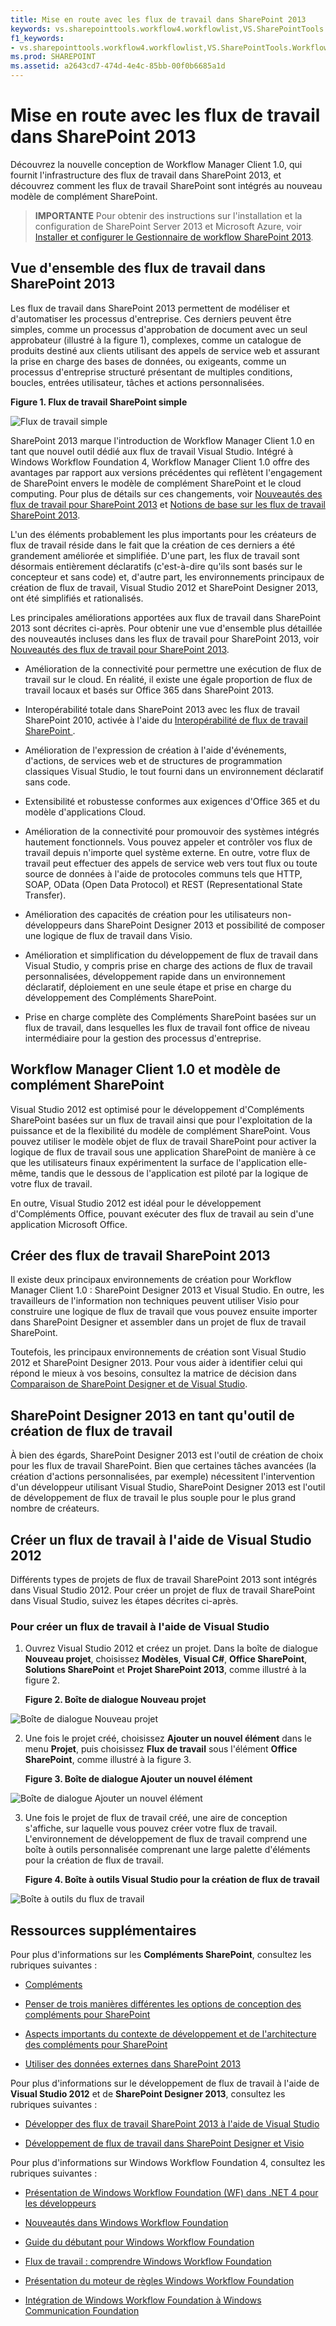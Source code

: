 ```yaml
---
title: Mise en route avec les flux de travail dans SharePoint 2013
keywords: vs.sharepointtools.workflow4.workflowlist,VS.SharePointTools.Workflow4.WorkflowName
f1_keywords:
- vs.sharepointtools.workflow4.workflowlist,VS.SharePointTools.Workflow4.WorkflowName
ms.prod: SHAREPOINT
ms.assetid: a2643cd7-474d-4e4c-85bb-00f0b6685a1d
---
```



# Mise en route avec les flux de travail dans SharePoint 2013
Découvrez la nouvelle conception de Workflow Manager Client 1.0, qui fournit l'infrastructure des flux de travail dans SharePoint 2013, et découvrez comment les flux de travail SharePoint sont intégrés au nouveau modèle de complément SharePoint.
> **IMPORTANTE**
> Pour obtenir des instructions sur l'installation et la configuration de SharePoint Server 2013 et Microsoft Azure, voir  [Installer et configurer le Gestionnaire de workflow SharePoint 2013](set-up-and-configure-sharepoint-2013-workflow-manager.md). 
  
    
    


## Vue d'ensemble des flux de travail dans SharePoint 2013
<a name="overview"> </a>

Les flux de travail dans SharePoint 2013 permettent de modéliser et d'automatiser les processus d'entreprise. Ces derniers peuvent être simples, comme un processus d'approbation de document avec un seul approbateur (illustré à la figure 1), complexes, comme un catalogue de produits destiné aux clients utilisant des appels de service web et assurant la prise en charge des bases de données, ou exigeants, comme un processus d'entreprise structuré présentant de multiples conditions, boucles, entrées utilisateur, tâches et actions personnalisées.
  
    
    

**Figure 1. Flux de travail SharePoint simple**

  
    
    

  
    
    
![Flux de travail simple](images/wfSimple.gif)
  
    
    

  
    
    
SharePoint 2013 marque l'introduction de Workflow Manager Client 1.0 en tant que nouvel outil dédié aux flux de travail Visual Studio. Intégré à Windows Workflow Foundation 4, Workflow Manager Client 1.0 offre des avantages par rapport aux versions précédentes qui reflètent l'engagement de SharePoint envers le modèle de complément SharePoint et le cloud computing. Pour plus de détails sur ces changements, voir  [Nouveautés des flux de travail pour SharePoint 2013](what-s-new-in-workflows-for-sharepoint-2013.md) et [Notions de base sur les flux de travail SharePoint 2013](sharepoint-2013-workflow-fundamentals.md).
  
    
    
L'un des éléments probablement les plus importants pour les créateurs de flux de travail réside dans le fait que la création de ces derniers a été grandement améliorée et simplifiée. D'une part, les flux de travail sont désormais entièrement déclaratifs (c'est-à-dire qu'ils sont basés sur le concepteur et sans code) et, d'autre part, les environnements principaux de création de flux de travail, Visual Studio 2012 et SharePoint Designer 2013, ont été simplifiés et rationalisés.
  
    
    
Les principales améliorations apportées aux flux de travail dans SharePoint 2013 sont décrites ci-après. Pour obtenir une vue d'ensemble plus détaillée des nouveautés incluses dans les flux de travail pour SharePoint 2013, voir  [Nouveautés des flux de travail pour SharePoint 2013](what-s-new-in-workflows-for-sharepoint-2013.md).
  
    
    

- Amélioration de la connectivité pour permettre une exécution de flux de travail sur le cloud. En réalité, il existe une égale proportion de flux de travail locaux et basés sur Office 365 dans SharePoint 2013.
    
  
- Interopérabilité totale dans SharePoint 2013 avec les flux de travail SharePoint 2010, activée à l'aide du  [Interopérabilité de flux de travail SharePoint ](sharepoint-2013-workflow-fundamentals.md#bkm_InteropBridge).
    
  
- Amélioration de l'expression de création à l'aide d'événements, d'actions, de services web et de structures de programmation classiques Visual Studio, le tout fourni dans un environnement déclaratif sans code.
    
  
- Extensibilité et robustesse conformes aux exigences d'Office 365 et du modèle d'applications Cloud.
    
  
- Amélioration de la connectivité pour promouvoir des systèmes intégrés hautement fonctionnels. Vous pouvez appeler et contrôler vos flux de travail depuis n'importe quel système externe. En outre, votre flux de travail peut effectuer des appels de service web vers tout flux ou toute source de données à l'aide de protocoles communs tels que HTTP, SOAP, OData (Open Data Protocol) et REST (Representational State Transfer).
    
  
- Amélioration des capacités de création pour les utilisateurs non-développeurs dans SharePoint Designer 2013 et possibilité de composer une logique de flux de travail dans Visio.
    
  
- Amélioration et simplification du développement de flux de travail dans Visual Studio, y compris prise en charge des actions de flux de travail personnalisées, développement rapide dans un environnement déclaratif, déploiement en une seule étape et prise en charge du développement des Compléments SharePoint.
    
  
- Prise en charge complète des Compléments SharePoint basées sur un flux de travail, dans lesquelles les flux de travail font office de niveau intermédiaire pour la gestion des processus d'entreprise.
    
  

## Workflow Manager Client 1.0 et modèle de complément SharePoint
<a name="bm_appModel"> </a>

Visual Studio 2012 est optimisé pour le développement d'Compléments SharePoint basées sur un flux de travail ainsi que pour l'exploitation de la puissance et de la flexibilité du modèle de complément SharePoint. Vous pouvez utiliser le modèle objet de flux de travail SharePoint pour activer la logique de flux de travail sous une application SharePoint de manière à ce que les utilisateurs finaux expérimentent la surface de l'application elle-même, tandis que le dessous de l'application est piloté par la logique de votre flux de travail.
  
    
    
En outre, Visual Studio 2012 est idéal pour le développement d'Compléments Office, pouvant exécuter des flux de travail au sein d'une application Microsoft Office.
  
    
    

## Créer des flux de travail SharePoint 2013
<a name="bm_authoringwf"> </a>

Il existe deux principaux environnements de création pour Workflow Manager Client 1.0 : SharePoint Designer 2013 et Visual Studio. En outre, les travailleurs de l'information non techniques peuvent utiliser Visio pour construire une logique de flux de travail que vous pouvez ensuite importer dans SharePoint Designer et assembler dans un projet de flux de travail SharePoint.
  
    
    
Toutefois, les principaux environnements de création sont Visual Studio 2012 et SharePoint Designer 2013. Pour vous aider à identifier celui qui répond le mieux à vos besoins, consultez la matrice de décision dans  [Comparaison de SharePoint Designer et de Visual Studio](develop-sharepoint-2013-workflows-using-visual-studio.md#bkm_Comparing).
  
    
    

## SharePoint Designer 2013 en tant qu'outil de création de flux de travail
<a name="bm_spd"> </a>

À bien des égards, SharePoint Designer 2013 est l'outil de création de choix pour les flux de travail SharePoint. Bien que certaines tâches avancées (la création d'actions personnalisées, par exemple) nécessitent l'intervention d'un développeur utilisant Visual Studio, SharePoint Designer 2013 est l'outil de développement de flux de travail le plus souple pour le plus grand nombre de créateurs.
  
    
    

## Créer un flux de travail à l'aide de Visual Studio 2012
<a name="create"> </a>

Différents types de projets de flux de travail SharePoint 2013 sont intégrés dans Visual Studio 2012. Pour créer un projet de flux de travail SharePoint dans Visual Studio, suivez les étapes décrites ci-après.
  
    
    

### Pour créer un flux de travail à l'aide de Visual Studio


1. Ouvrez Visual Studio 2012 et créez un projet. Dans la boîte de dialogue **Nouveau projet**, choisissez **Modèles**, **Visual C#**, **Office SharePoint**, **Solutions SharePoint** et **Projet SharePoint 2013**, comme illustré à la figure 2.
    
   **Figure 2. Boîte de dialogue Nouveau projet**

  

![Boîte de dialogue Nouveau projet](images/wfNewProject_b2.png)
  

  

  
2. Une fois le projet créé, choisissez **Ajouter un nouvel élément** dans le menu **Projet**, puis choisissez **Flux de travail** sous l'élément **Office SharePoint**, comme illustré à la figure 3.
    
   **Figure 3. Boîte de dialogue Ajouter un nouvel élément**

  

![Boîte de dialogue Ajouter un nouvel élément](images/wfAddNewItemDialog_b2.png)
  

  

  
3. Une fois le projet de flux de travail créé, une aire de conception s'affiche, sur laquelle vous pouvez créer votre flux de travail. L'environnement de développement de flux de travail comprend une boîte à outils personnalisée comprenant une large palette d'éléments pour la création de flux de travail.
    
   **Figure 4. Boîte à outils Visual Studio pour la création de flux de travail**

  

![Boîte à outils du flux de travail](images/wfToolbox_b2.png)
  

  

  

## Ressources supplémentaires
<a name="information"> </a>

Pour plus d'informations sur les **Compléments SharePoint**, consultez les rubriques suivantes :
  
    
    

-  [Compléments](http://msdn.microsoft.com/library/cd1eda9e-8e54-4223-93a9-a6ea0d18df70%28Office.15%29.aspx)
    
  
-  [Penser de trois manières différentes les options de conception des compléments pour SharePoint](http://msdn.microsoft.com/library/0942fdce-3227-496a-8873-399fc1dbb72c%28Office.15%29.aspx)
    
  
-  [Aspects importants du contexte de développement et de l'architecture des compléments pour SharePoint](http://msdn.microsoft.com/library/ae96572b-8f06-4fd3-854f-fc312f7f2d88%28Office.15%29.aspx)
    
  
-  [Utiliser des données externes dans SharePoint 2013](http://msdn.microsoft.com/library/1534a5f4-1d83-45b4-9714-3a1995677d85%28Office.15%29.aspx)
    
  
Pour plus d'informations sur le développement de flux de travail à l'aide de **Visual Studio 2012** et de **SharePoint Designer 2013**, consultez les rubriques suivantes :
  
    
    

-  [Développer des flux de travail SharePoint 2013 à l'aide de Visual Studio](develop-sharepoint-2013-workflows-using-visual-studio.md)
    
  
-  [Développement de flux de travail dans SharePoint Designer et Visio](workflow-development-in-sharepoint-designer-and-visio.md)
    
  
Pour plus d'informations sur Windows Workflow Foundation 4, consultez les rubriques suivantes : 
  
    
    

-  [Présentation de Windows Workflow Foundation (WF) dans .NET 4 pour les développeurs](http://msdn.microsoft.com/fr-fr/library/ee342461.aspx)
    
  
-  [Nouveautés dans Windows Workflow Foundation](http://msdn.microsoft.com/fr-fr/library/dd489410%28v=vs.110%29.aspx)
    
  
-  [Guide du débutant pour Windows Workflow Foundation](http://msdn.microsoft.com/fr-fr/netframework/first-steps-with-wf.aspx)
    
  
-  [Flux de travail : comprendre Windows Workflow Foundation](http://msdn.microsoft.com/fr-fr/library/dd851337.aspx)
    
  
-  [Présentation du moteur de règles Windows Workflow Foundation](http://msdn.microsoft.com/fr-fr/library/dd554919.aspx)
    
  
-  [Intégration de Windows Workflow Foundation à Windows Communication Foundation](http://msdn.microsoft.com/fr-fr/library/cc626077.aspx)
    
  

